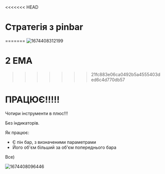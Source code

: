 <<<<<<< HEAD
# Стратегія з pinbar
=======
![1674408312199](https://user-images.githubusercontent.com/108072766/213930434-6e7ec5f6-f4d0-44ea-a77b-ae5a1badf24d.jpg)

# 2 EMA
>>>>>>> 21fc883e06ca0492b5a4555403ded6c4d770db57
# ПРАЦЮЄ!!!!!

Чотири інструменти в плюс!!!

Без індикаторів.

Як працює:
- Є пін бар, з визначеними параметрами
- Його об'єм більший за об'єм попереднього бара

Все)

![1674408096446](https://user-images.githubusercontent.com/108072766/213930246-04147dbe-ae28-4efe-a22e-cb65485a4ee0.jpg)
